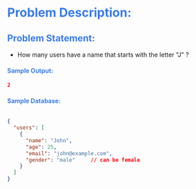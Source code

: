 <h1 style="color:#397ce7">Problem Description:</h1>

<h2 style="color:#397ce7">Problem Statement:</h2>

-  How many users have a name that starts with the letter "J" ?

<h4 style="color:#397ce7">Sample Output:</h4>

```json
2
```

<h4 style="color:#397ce7">Sample Database:</h4>


```json

{
  "users": [
    {
      "name": "John",
      "age": 25,
      "email": "john@example.com",
      "gender": "male"     // can be female
    }
  ]
}
```
